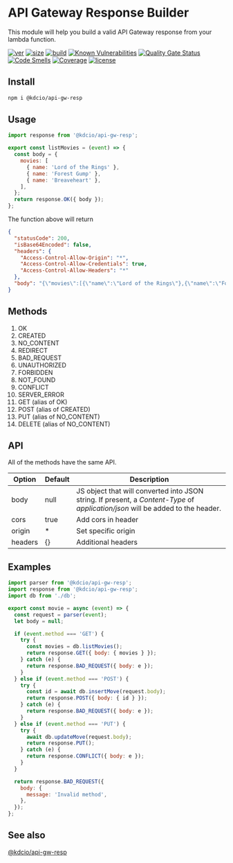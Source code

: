 # API Gateway Response Builder

This module will help you build a valid API Gateway response from your lambda function.

[![ver](https://img.shields.io/npm/v/@kdcio/api-gw-resp)](https://www.npmjs.com/package/@kdcio/api-gw-resp) [![size](https://badgen.net/bundlephobia/minzip/@kdcio/api-gw-resp)](https://bundlephobia.com/result?p=@kdcio/api-gw-resp) [![build](https://img.shields.io/github/workflow/status/kdcio/api-gw-resp/build)](https://github.com/kdcio/api-gw-resp/actions?query=workflow%3Abuild) [![Known Vulnerabilities](https://snyk.io/test/github/kdcio/api-gw-resp/badge.svg?targetFile=package.json)](https://snyk.io/test/github/kdcio/api-gw-resp?targetFile=package.json) [![Quality Gate Status](https://sonarcloud.io/api/project_badges/measure?project=kdcio_api-gw-resp&metric=alert_status)](https://sonarcloud.io/dashboard?id=kdcio_api-gw-resp) [![Code Smells](https://sonarcloud.io/api/project_badges/measure?project=kdcio_api-gw-resp&metric=code_smells)](https://sonarcloud.io/dashboard?id=kdcio_api-gw-resp) [![Coverage](https://sonarcloud.io/api/project_badges/measure?project=kdcio_api-gw-resp&metric=coverage)](https://sonarcloud.io/dashboard?id=kdcio_api-gw-resp) [![license](https://img.shields.io/github/license/kdcio/api-gw-resp)](https://github.com/kdcio/api-gw-resp/blob/master/LICENSE)

## Install

```bash
npm i @kdcio/api-gw-resp
```

## Usage

```js
import response from '@kdcio/api-gw-resp';

export const listMovies = (event) => {
  const body = {
    movies: [
      { name: 'Lord of the Rings' },
      { name: 'Forest Gump' },
      { name: 'Breaveheart' },
    ],
  };
  return response.OK({ body });
};
```

The function above will return

```json
{
  "statusCode": 200,
  "isBase64Encoded": false,
  "headers": {
    "Access-Control-Allow-Origin": "*",
    "Access-Control-Allow-Credentials": true,
    "Access-Control-Allow-Headers": "*"
  },
  "body": "{\"movies\":[{\"name\":\"Lord of the Rings\"},{\"name\":\"Forest Gump\"},{\"name\":\"Breaveheart\"}]}"
}
```

## Methods

1. OK
2. CREATED
3. NO_CONTENT
4. REDIRECT
5. BAD_REQUEST
6. UNAUTHORIZED
7. FORBIDDEN
8. NOT_FOUND
9. CONFLICT
10. SERVER_ERROR
11. GET (alias of OK)
12. POST (alias of CREATED)
13. PUT (alias of NO_CONTENT)
14. DELETE (alias of NO_CONTENT)

## API

All of the methods have the same API.

| Option  | Default | Description                                                                                                                     |
| ------- | ------- | ------------------------------------------------------------------------------------------------------------------------------- |
| body    | null    | JS object that will converted into JSON string. If present, a _Content-Type_ of _application/json_ will be added to the header. |
| cors    | true    | Add cors in header                                                                                                              |
| origin  | \*      | Set specific origin                                                                                                             |
| headers | {}      | Additional headers                                                                                                              |

## Examples

```js
import parser from '@kdcio/api-gw-resp';
import response from '@kdcio/api-gw-resp';
import db from './db';

export const movie = async (event) => {
  const request = parser(event);
  let body = null;

  if (event.method === 'GET') {
    try {
      const movies = db.listMovies();
      return response.GET({ body: { movies } });
    } catch (e) {
      return response.BAD_REQUEST({ body: e });
    }
  } else if (event.method === 'POST') {
    try {
      const id = await db.insertMove(request.body);
      return response.POST({ body: { id } });
    } catch (e) {
      return response.BAD_REQUEST({ body: e });
    }
  } else if (event.method === 'PUT') {
    try {
      await db.updateMove(request.body);
      return response.PUT();
    } catch (e) {
      return response.CONFLICT({ body: e });
    }
  }

  return response.BAD_REQUEST({
    body: {
      message: 'Invalid method',
    },
  });
};
```

## See also

[@kdcio/api-gw-resp](https://github.com/kdcio/api-gw-resp)
